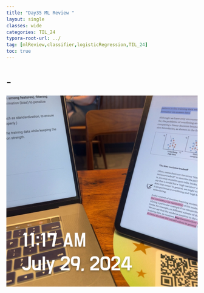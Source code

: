 ```yaml
---
title: "Day35 ML Review "
layout: single
classes: wide
categories: TIL_24
typora-root-url: ../
tag: [mlReview,classifier,logisticRegression,TIL_24]
toc: true 
---
```


# -

![ED99A730-8EE3-4156-A6F2-9554CE5EC257](/images/2024-07-29-TIL24_Day36/ED99A730-8EE3-4156-A6F2-9554CE5EC257.jpeg)

<br><br>

